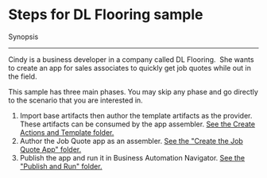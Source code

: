 # Steps for DL Flooring sample

Synopsis
___
Cindy is a business developer in a company called DL Flooring.  She wants to create an app for sales associates to quickly get job quotes while out in the field.


This sample has three main phases.  You may skip any phase and go directly to the scenario that you are interested in.
1. Import base artifacts then author the template artifacts as the provider.  These artifacts can be consumed by the app assembler.
[See the Create Actions and Template folder.](./Create%20Actions%20and%20Template)
2. Author the Job Quote app as an assembler.
[See the "Create the Job Quote App" folder.](./Create%20the%20Job%20Quote%20App)
3. Publish the app and run it in Business Automation Navigator.
[See the "Publish and Run" folder.](./Publish%20and%20Run)
  
